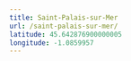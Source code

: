 ```yaml
---
title: Saint-Palais-sur-Mer
url: /saint-palais-sur-mer/
latitude: 45.642876900000005
longitude: -1.0859957
---
```

